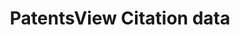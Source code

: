 ---
layout: default
cost: None
description: Citation to foreign patents from US patents (foreigncitation), citation
  to US patent applications from US patents (usapplicationcitation), citation to US
  patents from US patents (uspatentcitation), non-patent citations in patents (otherreference)
last_edit: 10/26/2021
location: https://patentsview.org/download/data-download-tables
maintained_by: USPTO
record_creation_timestamp: 10/26/2021
shortname: patentsview_citations
tags:
- United States
- citation
terms_of_use: Creative Commons Attribution 4.0 International License.
title: PatentsView Citation data
uuid: 5d36b07b-b6c6-4aac-8181-c540a95dc26f
wed,_01_dec_2021_19:13:44_gmt: Wed, 01 Dec 2021 19:25:29 GMT
---